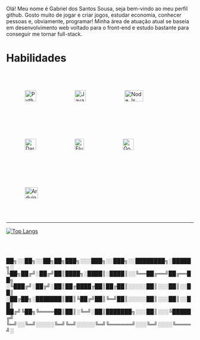 Olá! Meu nome é Gabriel dos Santos Sousa, seja bem-vindo ao meu perfil github. Gosto muito de jogar e criar jogos, estudar economia, conhecer pessoas e, obviamente, programar! Minha área de atuação atual se baseia em desenvolvimento web voltado para o front-end e estudo bastante para conseguir me tornar full-stack.

# Habilidades


<!-- LINGUAGENS DE ATUAÇÃO --> 

<div style="display: inline-block;">
  <img alt="Python" style="width: 30px; height: 30px; margin: 50px;" src="https://upload.wikimedia.org/wikipedia/commons/thumb/c/c3/Python-logo-notext.svg/1200px-Python-logo-notext.svg.png"/>
  <img alt="Javacript" style="width: 30px; height: 30px; margin: 50px;" src="https://logospng.org/download/javascript/logo-javascript-1024.png"/>
  <img alt="Node Js" style="width: 50px; height: 30px; margin: 50px;" src="https://upload.wikimedia.org/wikipedia/commons/thumb/d/d9/Node.js_logo.svg/2560px-Node.js_logo.svg.png"/>
  <img alt="Dart" style="width: 30px; height: 30px; margin: 50px;" src="https://upload.wikimedia.org/wikipedia/commons/7/7e/Dart-logo.png"/>
  <img alt="Flutter" style="width: 25px; height: 30px; margin: 50px;" src="https://storage.googleapis.com/cms-storage-bucket/0dbfcc7a59cd1cf16282.png"/>
  <img alt="Godot Language" style="width: 30px; height: 30px; margin: 50px;" src="https://godotengine.org/assets/og_image.png"/>
  <img alt="Arduino" style="width: 35px; height: 30px; margin: 50px;" src="https://www.makerzine.com.br/wp-content/uploads/2021/02/1024px-ArduinoLogo_%C2%AE.svg_.png"/>
</div>
  
  
  <hr/>
  
[![Top Langs](https://github-readme-stats.vercel.app/api/top-langs/?username=x4m1t0&layout=compact&theme=tokyonight&custom_title=Linguagens%20mais%20usadas)](https://github.com/anuraghazra/github-readme-stats)

<br/> <br/>

<p style="font-size: 10px;">

██╗░░██╗░░██╗██╗███╗░░░███╗░░███╗░░████████╗░█████╗░
╚██╗██╔╝░██╔╝██║████╗░████║░████║░░╚══██╔══╝██╔══██╗
░╚███╔╝░██╔╝░██║██╔████╔██║██╔██║░░░░░██║░░░██║░░██║
░██╔██╗░███████║██║╚██╔╝██║╚═╝██║░░░░░██║░░░██║░░██║
██╔╝╚██╗╚════██║██║░╚═╝░██║███████╗░░░██║░░░╚█████╔╝
╚═╝░░╚═╝░░░░░╚═╝╚═╝░░░░░╚═╝╚══════╝░░░╚═╝░░░░╚════╝░
</p>

